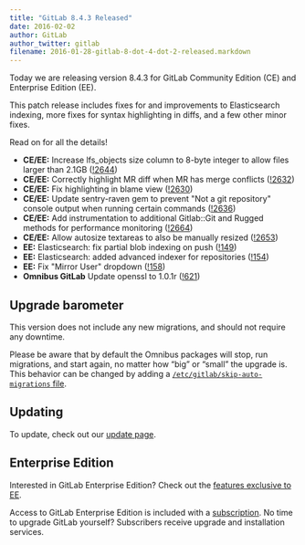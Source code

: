 ```yaml
---
title: "GitLab 8.4.3 Released"
date: 2016-02-02
author: GitLab
author_twitter: gitlab
filename: 2016-01-28-gitlab-8-dot-4-dot-2-released.markdown
---
```


Today we are releasing version 8.4.3 for GitLab Community Edition (CE) and
Enterprise Edition (EE).

This patch release includes fixes for and improvements to Elasticsearch
indexing, more fixes for syntax highlighting in diffs, and a few other minor
fixes.

Read on for all the details!

<!-- more -->

- **CE/EE:** Increase lfs_objects size column to 8-byte integer to allow files larger
  than 2.1GB ([!2644])
- **CE/EE:** Correctly highlight MR diff when MR has merge conflicts ([!2632])
- **CE/EE:** Fix highlighting in blame view ([!2630])
- **CE/EE:** Update sentry-raven gem to prevent "Not a git repository" console output
  when running certain commands ([!2636])
- **CE/EE:** Add instrumentation to additional Gitlab::Git and Rugged methods for
  performance monitoring ([!2664])
- **CE/EE:** Allow autosize textareas to also be manually resized ([!2653])
- **EE:** Elasticsearch: fix partial blob indexing on push ([!149])
- **EE:** Elasticsearch: added advanced indexer for repositories ([!154])
- **EE:** Fix "Mirror User" dropdown ([!158])
- **Omnibus GitLab** Update openssl to 1.0.1r ([!621])

[!149]: https://gitlab.com/gitlab-org/gitlab-ee/merge_requests/149
[!154]: https://gitlab.com/gitlab-org/gitlab-ee/merge_requests/154
[!158]: https://gitlab.com/gitlab-org/gitlab-ee/merge_requests/158
[!2630]: https://gitlab.com/gitlab-org/gitlab-ce/merge_requests/2630
[!2632]: https://gitlab.com/gitlab-org/gitlab-ce/merge_requests/2632
[!2636]: https://gitlab.com/gitlab-org/gitlab-ce/merge_requests/2636
[!2641]: https://gitlab.com/gitlab-org/gitlab-ce/merge_requests/2641
[!2644]: https://gitlab.com/gitlab-org/gitlab-ce/merge_requests/2644
[!2653]: https://gitlab.com/gitlab-org/gitlab-ce/merge_requests/2653
[!2664]: https://gitlab.com/gitlab-org/gitlab-ce/merge_requests/2664
[!621]: https://gitlab.com/gitlab-org/omnibus-gitlab/merge_requests/621

## Upgrade barometer

This version does not include any new migrations, and should not require any
downtime.

Please be aware that by default the Omnibus packages will stop, run migrations,
and start again, no matter how “big” or “small” the upgrade is. This behavior
can be changed by adding a [`/etc/gitlab/skip-auto-migrations`
file](http://doc.gitlab.com/omnibus/update/README.html).

## Updating

To update, check out our [update page](https://about.gitlab.com/update).

## Enterprise Edition

Interested in GitLab Enterprise Edition? Check out the [features exclusive to
EE](http://about.gitlab.com/features/#enterprise).

Access to GitLab Enterprise Edition is included with a [subscription](http://www.gitlab.com/subscription/).
No time to upgrade GitLab yourself? Subscribers receive upgrade and installation
services.
